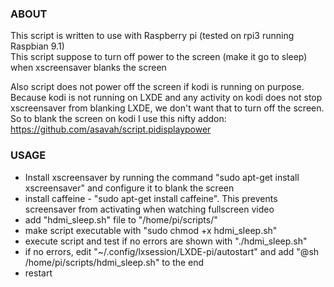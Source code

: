 ### ABOUT

This script is written to use with Raspberry pi (tested on rpi3 running Raspbian 9.1)  
This script suppose to turn off power to the screen (make it go to sleep) when xscreensaver blanks the screen

Also script does not power off the screen if kodi is running on purpose. Because kodi is not running on LXDE and any activity on kodi does not stop xscreensaver from blanking LXDE, we don't want that to turn off the screen.  
So to blank the screen on kodi I use this nifty addon: https://github.com/asavah/script.pidisplaypower

### USAGE

* Install xscreensaver by running the command "sudo apt-get install xscreensaver" and configure it to blank the screen
* install caffeine - "sudo apt-get install caffeine". This prevents screensaver from activating when watching fullscreen video
* add "hdmi_sleep.sh" file to "/home/pi/scripts/"
* make script executable with "sudo chmod +x hdmi_sleep.sh"
* execute script and test if no errors are shown with "./hdmi_sleep.sh"
* if no errors, edit "~/.config/lxsession/LXDE-pi/autostart" and add "@sh /home/pi/scripts/hdmi_sleep.sh" to the end
* restart
